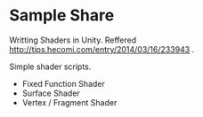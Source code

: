 # Sample Share 
Writting Shaders in Unity. Reffered http://tips.hecomi.com/entry/2014/03/16/233943 .

Simple shader scripts.

- Fixed Function Shader
- Surface Shader
- Vertex / Fragment Shader
